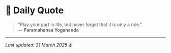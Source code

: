 # 📜 Daily Quote

> "Play your part in life, but never forget that it is only a role."  
> — **Paramahansa Yogananda**

---

_Last updated: 31 March 2025 ⏳_
